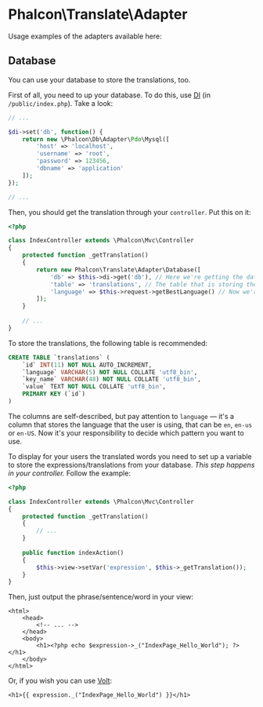 Phalcon\Translate\Adapter
=========================

Usage examples of the adapters available here:

Database
--------
You can use your database to store the translations, too.

First of all, you need to up your database. To do this, use [DI](http://docs.phalconphp.com/en/latest/api/Phalcon_DI.html) (in `/public/index.php`). Take a look:
```php
// ...

$di->set('db', function() {
	return new \Phalcon\Db\Adapter\Pdo\Mysql([
		'host' => 'localhost',
		'username' => 'root',
		'password' => 123456,
		'dbname' => 'application'
	]);
});

// ...
```

Then, you should get the translation through your `controller`. Put this on it:
```php
<?php

class IndexController extends \Phalcon\Mvc\Controller
{
	protected function _getTranslation()
	{
		return new Phalcon\Translate\Adapter\Database([
		    'db' => $this->di->get('db'), // Here we're getting the database from DI
		    'table' => 'translations', // The table that is storing the translations
		    'language' => $this->request->getBestLanguage() // Now we're getting the best language for the user
		]);
	}
	
	// ...
}
```

To store the translations, the following table is recommended:
```sql
CREATE TABLE `translations` (
    `id` INT(11) NOT NULL AUTO_INCREMENT,
    `language` VARCHAR(5) NOT NULL COLLATE 'utf8_bin',
    `key_name` VARCHAR(48) NOT NULL COLLATE 'utf8_bin',
    `value` TEXT NOT NULL COLLATE 'utf8_bin',
    PRIMARY KEY (`id`)
)
```

The columns are self-described, but pay attention to `language` — it's a column that stores the language that the user is using, that can be `en`, `en-us` or `en-US`. Now it's your responsibility to decide which pattern you want to use.

To display for your users the translated words you need to set up a variable to store the expressions/translations from your database. *This step happens in your controller.* Follow the example:
```php
<?php

class IndexController extends \Phalcon\Mvc\Controller
{
	protected function _getTranslation()
	{
		// ...
	}
	
	public function indexAction()
	{
		$this->view->setVar('expression', $this->_getTranslation());
	}
}
```

Then, just output the phrase/sentence/word in your view:
```html+php
<html>
	<head>
		<!-- ... -->
	</head>
	<body>
		<h1><?php echo $expression->_("IndexPage_Hello_World"); ?></h1>
	</body>
</html>
```

Or, if you wish you can use [Volt](http://docs.phalconphp.com/en/latest/reference/volt.html):
```html+php
<h1>{{ expression._("IndexPage_Hello_World") }}</h1>
```
